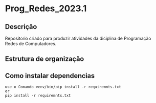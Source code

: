 # Prog_Redes_2023.1
## Descrição 
 Repositorio criado para produzir atividades da diciplina de Programação Redes de Computadores.
## Estrutura de organização
## Como instalar dependencias
    use o Comando venv/bin/pip install -r requiremnts.txt
    or
    pip install -r requiremnts.txt
##
